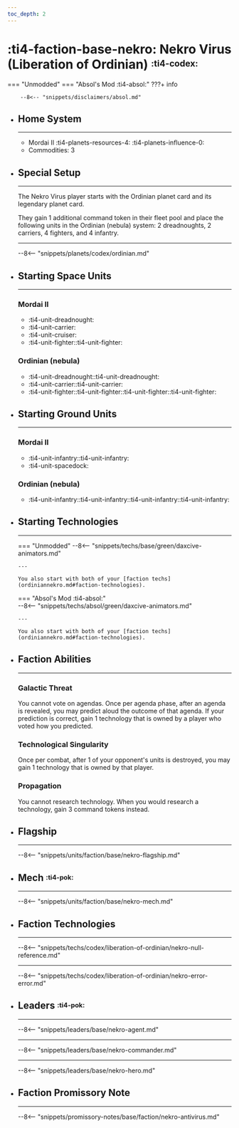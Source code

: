 ```yaml
---
toc_depth: 2
---
```


# :ti4-faction-base-nekro: Nekro Virus (Liberation of Ordinian) <sup><sub>:ti4-codex:</sub></sup>
=== "Unmodded"
=== "Absol's Mod :ti4-absol:" 
    ???+ info

        --8<-- "snippets/disclaimers/absol.md"

<div class="grid cards" markdown>

-   ## __Home System__

    ---

    * Mordai II :ti4-planets-resources-4: :ti4-planets-influence-0:
    * Commodities: 3

-   ## __Special Setup__

    ---

    The Nekro Virus player starts with the Ordinian planet card and its legendary planet card.

    They gain 1 additional command token in their fleet pool and place the following units in the Ordinian (nebula) system: 2 dreadnoughts, 2 carriers, 4 fighters, and 4 infantry.

    ---

    --8<-- "snippets/planets/codex/ordinian.md"

</div>

<div class="grid cards" markdown>

-   ## __Starting Space Units__

    ---

    ### Mordai II

    * :ti4-unit-dreadnought:
    * :ti4-unit-carrier:
    * :ti4-unit-cruiser:
    * :ti4-unit-fighter::ti4-unit-fighter:

    ### Ordinian (nebula)

    * :ti4-unit-dreadnought::ti4-unit-dreadnought:
    * :ti4-unit-carrier::ti4-unit-carrier:
    * :ti4-unit-fighter::ti4-unit-fighter::ti4-unit-fighter::ti4-unit-fighter:

-   ## __Starting Ground Units__

    ---

    ### Mordai II

    * :ti4-unit-infantry::ti4-unit-infantry:
    * :ti4-unit-spacedock:

    ### Ordinian (nebula)

    * :ti4-unit-infantry::ti4-unit-infantry::ti4-unit-infantry::ti4-unit-infantry:

-   ## __Starting Technologies__

    ---
    === "Unmodded"
        --8<-- "snippets/techs/base/green/daxcive-animators.md"
        
        ---

        You also start with both of your [faction techs](ordiniannekro.md#faction-technologies). 

    === "Absol's Mod :ti4-absol:"  
        --8<-- "snippets/techs/absol/green/daxcive-animators.md"
        
        ---
        
        You also start with both of your [faction techs](ordiniannekro.md#faction-technologies).

-   ## __Faction Abilities__

    ---
    ### **Galactic Threat**

    You cannot vote on agendas. Once per agenda phase, after an agenda is revealed, you may predict aloud the outcome of that agenda. If your prediction is correct, gain 1 technology that is owned by a player who voted how you predicted.

    ### **Technological Singularity**

    Once per combat, after 1 of your opponent's units is destroyed, you may gain 1 technology that is owned by that player.
    
    ### **Propagation**

    You cannot research technology. When you would research a technology, gain 3 command tokens instead.

-   ## __Flagship__

    ---
    --8<-- "snippets/units/faction/base/nekro-flagship.md"

-   ## __Mech__ <sup><sub>:ti4-pok:</sub></sup>

    ---
    --8<-- "snippets/units/faction/base/nekro-mech.md"

-   ## __Faction Technologies__

    ---
    --8<-- "snippets/techs/codex/liberation-of-ordinian/nekro-null-reference.md"

    ---

    --8<-- "snippets/techs/codex/liberation-of-ordinian/nekro-error-error.md"

-   ## __Leaders__ <sup><sub>:ti4-pok:</sub></sup>

    ---
    
    --8<-- "snippets/leaders/base/nekro-agent.md"

    ---

    --8<-- "snippets/leaders/base/nekro-commander.md"

    ---

    --8<-- "snippets/leaders/base/nekro-hero.md"

-   ## __Faction Promissory Note__

    ---
    --8<-- "snippets/promissory-notes/base/faction/nekro-antivirus.md"

</div>